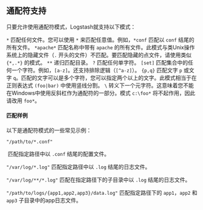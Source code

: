 ## 通配符支持

只要允许使用通配符模式，Logstash就支持以下模式：

`*`
	匹配任何文件。您可以使用 `*` 来匹配任意值。例如，`*conf` 匹配以 `conf` 结尾的所有文件。 `*apache*` 匹配名称中带有 `apache` 的所有文件。此模式与类Unix操作系统上的隐藏文件（`.` 开头的文件）不匹配。要匹配隐藏的点文件，请使用类似 `{*,.*}` 的模式。
`**`
	递归匹配目录。
`?`
	匹配任何单字符。
`[set]`
	匹配集合中的任何一个字符。例如，`[a-z]`。还支持排除逻辑（`[^a-z]`）。
`{p,q}`
	匹配文字 `p` 或文字 `q`。匹配的文字可以是多个字符，您可以指定两个以上的文字。此模式相当于在正则表达式 `(foo|bar)` 中使用竖线分割。
`\`
	转义下一个元字符。这意味着您不能在Windows中使用反斜杠作为通配符的一部分。模式 `c:\foo*` 将不起作用，因此请改用 `foo*`。

#### 匹配样例

以下是通配符模式的一些常见示例：

`"/path/to/*.conf"`

​	匹配指定路径中以 `.conf` 结尾的配置文件。

`"/var/log/*.log"`
	匹配指定路径中以 `.log` 结尾的日志文件。

`"/var/log/**/*.log"`
	匹配在指定路径下的子目录中以 `.log` 结尾的日志文件。

`"/path/to/logs/{app1,app2,app3}/data.log"`
	匹配指定路径下的 `app1`，`app2` 和 `app3` 子目录中的app日志文件。
